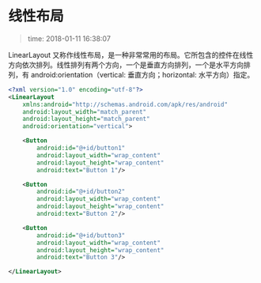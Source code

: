 # 线性布局
>time: 2018-01-11 16:38:07

LinearLayout 又称作线性布局，是一种非常常用的布局。它所包含的控件在线性方向依次排列。线性排列有两个方向，一个是垂直方向排列，一个是水平方向排列，有 android:orientation（vertical: 垂直方向；horizontal: 水平方向）指定。

```xml
<?xml version="1.0" encoding="utf-8"?>
<LinearLayout
    xmlns:android="http://schemas.android.com/apk/res/android"
    android:layout_width="match_parent"
    android:layout_height="match_parent"
    android:orientation="vertical">

    <Button
        android:id="@+id/button1"
        android:layout_width="wrap_content"
        android:layout_height="wrap_content"
        android:text="Button 1"/>

    <Button
        android:id="@+id/button2"
        android:layout_width="wrap_content"
        android:layout_height="wrap_content"
        android:text="Button 2"/>

    <Button
        android:id="@+id/button3"
        android:layout_width="wrap_content"
        android:layout_height="wrap_content"
        android:text="Button 3"/>

</LinearLayout>
